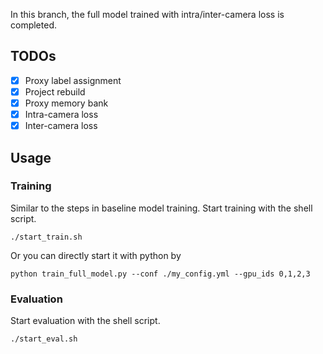 In this branch, the full model trained with intra/inter-camera loss is completed.

## TODOs

- [x] Proxy label assignment
- [x] Project rebuild
- [x] Proxy memory bank
- [x] Intra-camera loss
- [x] Inter-camera loss

## Usage

### Training

Similar to the steps in baseline model training. Start training with the shell script.

```./start_train.sh```

Or you can directly start it with python by

```python train_full_model.py --conf ./my_config.yml --gpu_ids 0,1,2,3```

### Evaluation

Start evaluation with the shell script.

```./start_eval.sh```